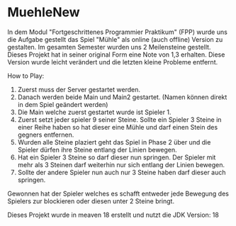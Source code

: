 # MuehleNew

In dem Modul "Fortgeschrittenes Programmier Praktikum" (FPP) wurde uns die Aufgabe gestellt das Spiel "Mühle" als online (auch offline) Version zu gestalten. 
Im gesamten Semester wurden uns 2 Meilensteine gestellt. Dieses Projekt hat in seiner original Form eine Note von 1,3 erhalten. Diese Version wurde leicht verändert
und die letzten kleine Probleme entfernt.

How to Play:

1. Zuerst muss der Server gestartet werden.
2. Danach werden beide Main und Main2 gestartet. (Namen können direkt in dem Spiel geändert werden)
3. Die Main welche zuerst gestartet wurde ist Spieler 1.
4. Zuerst setzt jeder spieler 9 seiner Steine. Sollte ein Spieler 3 Steine in einer Reihe haben so hat dieser eine Mühle und darf einen Stein des gegners entfernen.
5. Wurden alle Steine plaziert geht das Spiel in Phase 2 über und die Spieler dürfen ihre Steine entlang der Linien bewegen. 
6. Hat ein Spieler 3 Steine so darf dieser nun springen. Der Spieler mit mehr als 3 Steinen darf weiterhin nur sich entlang der Linien bewegen.
7. Sollte der andere Spieler nun auch nur 3 Steine haben darf dieser auch springen.

Gewonnen hat der Spieler welches es schafft entweder jede Bewegung des Spielers zur blockieren oder diesen unter 2 Steine bringt.

Dieses Projekt wurde in meaven 18 erstellt und nutzt die JDK Version: 18
